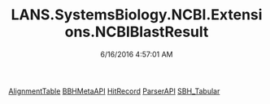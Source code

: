 ﻿---
title: LANS.SystemsBiology.NCBI.Extensions.NCBIBlastResult
date: 6/16/2016 4:57:01 AM
---

[AlignmentTable](T-LANS.SystemsBiology.NCBI.Extensions.NCBIBlastResult.AlignmentTable.html)
[BBHMetaAPI](T-LANS.SystemsBiology.NCBI.Extensions.NCBIBlastResult.BBHMetaAPI.html)
[HitRecord](T-LANS.SystemsBiology.NCBI.Extensions.NCBIBlastResult.HitRecord.html)
[ParserAPI](T-LANS.SystemsBiology.NCBI.Extensions.NCBIBlastResult.ParserAPI.html)
[SBH_Tabular](T-LANS.SystemsBiology.NCBI.Extensions.NCBIBlastResult.SBH_Tabular.html)
